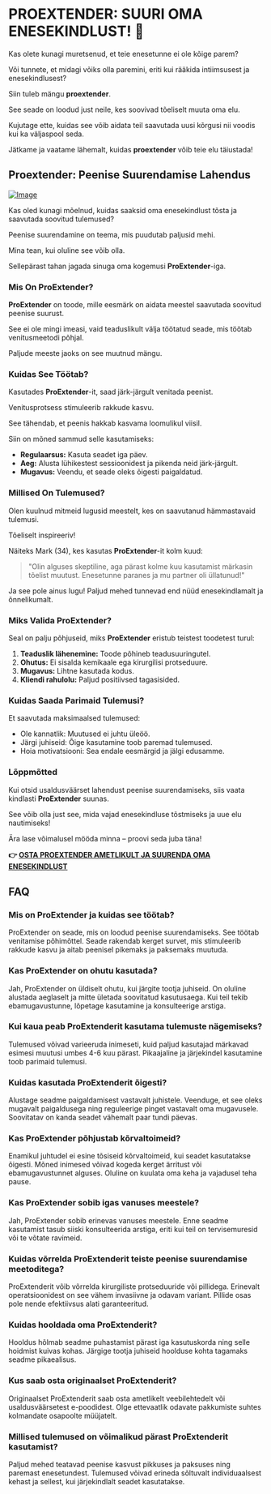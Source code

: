 # PROEXTENDER: SUURI OMA ENESEKINDLUST! 💪

Kas olete kunagi muretsenud, et teie enesetunne ei ole kõige parem? 

Või tunnete, et midagi võiks olla paremini, eriti kui rääkida intiimsusest ja enesekindlusest? 

Siin tuleb mängu **proextender**. 

See seade on loodud just neile, kes soovivad tõeliselt muuta oma elu. 

Kujutage ette, kuidas see võib aidata teil saavutada uusi kõrgusi nii voodis kui ka väljaspool seda. 

Jätkame ja vaatame lähemalt, kuidas **proextender** võib teie elu täiustada!

## Proextender: Peenise Suurendamise Lahendus

[![Image](https://www2.sellhealth.com/26/proextender_5_2.jpg)](https://gchaffi.com/v8imQ317)

Kas oled kunagi mõelnud, kuidas saaksid oma enesekindlust tõsta ja saavutada soovitud tulemused? 

Peenise suurendamine on teema, mis puudutab paljusid mehi. 

Mina tean, kui oluline see võib olla. 

Sellepärast tahan jagada sinuga oma kogemusi **ProExtender**-iga.

### Mis On ProExtender?

**ProExtender** on toode, mille eesmärk on aidata meestel saavutada soovitud peenise suurust. 

See ei ole mingi imeasi, vaid teaduslikult välja töötatud seade, mis töötab venitusmeetodi põhjal. 

Paljude meeste jaoks on see muutnud mängu.

### Kuidas See Töötab?

Kasutades **ProExtender**-it, saad järk-järgult venitada peenist.

Venitusprotsess stimuleerib rakkude kasvu.

See tähendab, et peenis hakkab kasvama loomulikul viisil.

Siin on mõned sammud selle kasutamiseks:

- **Regulaarsus:** Kasuta seadet iga päev.
- **Aeg:** Alusta lühikestest sessioonidest ja pikenda neid järk-järgult.
- **Mugavus:** Veendu, et seade oleks õigesti paigaldatud.

### Millised On Tulemused?

Olen kuulnud mitmeid lugusid meestelt, kes on saavutanud hämmastavaid tulemusi. 

Tõeliselt inspireeriv!

Näiteks Mark (34), kes kasutas **ProExtender**-it kolm kuud:

> "Olin alguses skeptiline, aga pärast kolme kuu kasutamist märkasin tõelist muutust. Enesetunne paranes ja mu partner oli üllatunud!"

Ja see pole ainus lugu! Paljud mehed tunnevad end nüüd enesekindlamalt ja õnnelikumalt.

### Miks Valida ProExtender?

Seal on palju põhjuseid, miks **ProExtender** eristub teistest toodetest turul:

1. **Teaduslik lähenemine:** Toode põhineb teadusuuringutel.
2. **Ohutus:** Ei sisalda kemikaale ega kirurgilisi protseduure.
3. **Mugavus:** Lihtne kasutada kodus.
4. **Kliendi rahulolu:** Paljud positiivsed tagasisided.

### Kuidas Saada Parimaid Tulemusi?

Et saavutada maksimaalsed tulemused:

- Ole kannatlik: Muutused ei juhtu üleöö.
- Järgi juhiseid: Õige kasutamine toob paremad tulemused.
- Hoia motivatsiooni: Sea endale eesmärgid ja jälgi edusamme.

### Lõppmõtted

Kui otsid usaldusväärset lahendust peenise suurendamiseks, siis vaata kindlasti **ProExtender** suunas. 

See võib olla just see, mida vajad enesekindluse tõstmiseks ja uue elu nautimiseks!

Ära lase võimalusel mööda minna – proovi seda juba täna!



**👉 [OSTA PROEXTENDER AMETLIKULT JA SUURENDA OMA ENESEKINDLUST](https://gchaffi.com/v8imQ317)**

## FAQ

### Mis on ProExtender ja kuidas see töötab?
ProExtender on seade, mis on loodud peenise suurendamiseks. See töötab venitamise põhimõttel. Seade rakendab kerget survet, mis stimuleerib rakkude kasvu ja aitab peenisel pikemaks ja paksemaks muutuda.

### Kas ProExtender on ohutu kasutada?
Jah, ProExtender on üldiselt ohutu, kui järgite tootja juhiseid. On oluline alustada aeglaselt ja mitte ületada soovitatud kasutusaega. Kui teil tekib ebamugavustunne, lõpetage kasutamine ja konsulteerige arstiga.

### Kui kaua peab ProExtenderit kasutama tulemuste nägemiseks?
Tulemused võivad varieeruda inimeseti, kuid paljud kasutajad märkavad esimesi muutusi umbes 4-6 kuu pärast. Pikaajaline ja järjekindel kasutamine toob parimaid tulemusi.

### Kuidas kasutada ProExtenderit õigesti?
Alustage seadme paigaldamisest vastavalt juhistele. Veenduge, et see oleks mugavalt paigaldusega ning reguleerige pinget vastavalt oma mugavusele. Soovitatav on kanda seadet vähemalt paar tundi päevas.

### Kas ProExtender põhjustab kõrvaltoimeid?
Enamikul juhtudel ei esine tõsiseid kõrvaltoimeid, kui seadet kasutatakse õigesti. Mõned inimesed võivad kogeda kerget ärritust või ebamugavustunnet alguses. Oluline on kuulata oma keha ja vajadusel teha pause.

### Kas ProExtender sobib igas vanuses meestele?
Jah, ProExtender sobib erinevas vanuses meestele. Enne seadme kasutamist tasub siiski konsulteerida arstiga, eriti kui teil on tervisemuresid või te võtate ravimeid.

### Kuidas võrrelda ProExtenderit teiste peenise suurendamise meetoditega?
ProExtenderit võib võrrelda kirurgiliste protseduuride või pillidega. Erinevalt operatsioonidest on see vähem invasiivne ja odavam variant. Pillide osas pole nende efektiivsus alati garanteeritud.

### Kuidas hooldada oma ProExtenderit?
Hooldus hõlmab seadme puhastamist pärast iga kasutuskorda ning selle hoidmist kuivas kohas. Järgige tootja juhiseid hoolduse kohta tagamaks seadme pikaealisus.

### Kus saab osta originaalset ProExtenderit?
Originaalset ProExtenderit saab osta ametlikelt veebilehtedelt või usaldusväärsetest e-poodidest. Olge ettevaatlik odavate pakkumiste suhtes kolmandate osapoolte müüjatelt.

### Millised tulemused on võimalikud pärast ProExtenderit kasutamist?
Paljud mehed teatavad peenise kasvust pikkuses ja paksuses ning paremast enesetundest. Tulemused võivad erineda sõltuvalt individuaalsest kehast ja sellest, kui järjekindlalt seadet kasutatakse.